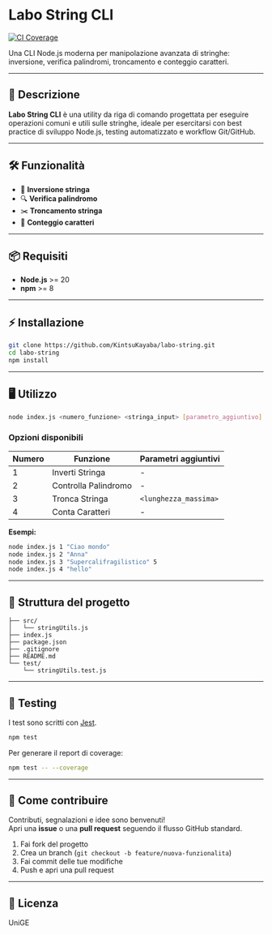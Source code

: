 # Labo String CLI

[![CI Coverage](https://github.com/KintsuKayaba/Labo2/actions/workflows/ci-coverage.yml/badge.svg?branch=main)](https://github.com/KintsuKayaba/Labo2/actions/workflows/ci-coverage.yml)

Una CLI Node.js moderna per manipolazione avanzata di stringhe: inversione, verifica palindromi, troncamento e conteggio caratteri.

---

## 🚀 Descrizione

**Labo String CLI** è una utility da riga di comando progettata per eseguire operazioni comuni e utili sulle stringhe, ideale per esercitarsi con best practice di sviluppo Node.js, testing automatizzato e workflow Git/GitHub.

---

## 🛠️ Funzionalità

- 🔄 **Inversione stringa**
- 🔍 **Verifica palindromo**
- ✂️ **Troncamento stringa**
- 🔢 **Conteggio caratteri**

---

## 📦 Requisiti

- **Node.js** >= 20
- **npm** >= 8

---

## ⚡ Installazione

```bash
git clone https://github.com/KintsuKayaba/labo-string.git
cd labo-string
npm install
```

---

## 🖥️ Utilizzo

```bash
node index.js <numero_funzione> <stringa_input> [parametro_aggiuntivo]
```

### Opzioni disponibili

| Numero | Funzione             | Parametri aggiuntivi  |
| ------ | -------------------- | --------------------- |
| 1      | Inverti Stringa      | -                     |
| 2      | Controlla Palindromo | -                     |
| 3      | Tronca Stringa       | `<lunghezza_massima>` |
| 4      | Conta Caratteri      | -                     |

**Esempi:**

```bash
node index.js 1 "Ciao mondo"
node index.js 2 "Anna"
node index.js 3 "Supercalifragilistico" 5
node index.js 4 "hello"
```

---

## 📁 Struttura del progetto

```
├── src/
│   └── stringUtils.js
├── index.js
├── package.json
├── .gitignore
├── README.md
└── test/
    └── stringUtils.test.js
```

---

## 🧪 Testing

I test sono scritti con [Jest](https://jestjs.io/).

```bash
npm test
```

Per generare il report di coverage:

```bash
npm test -- --coverage
```

---

## 🤝 Come contribuire

Contributi, segnalazioni e idee sono benvenuti!  
Apri una **issue** o una **pull request** seguendo il flusso GitHub standard.

1. Fai fork del progetto
2. Crea un branch (`git checkout -b feature/nuova-funzionalita`)
3. Fai commit delle tue modifiche
4. Push e apri una pull request

---

## 📄 Licenza

UniGE
